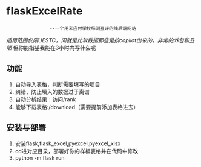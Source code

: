 # flaskExcelRate
                    --一个用来应付学校综测互评的纯后端网站
 *适用范围仅限UESTC，问就是比较数据那些是按copilot出来的，非常的外包和丑陋*
 ~~但你能指望我能在3小时内写什么呢~~

## 功能
1. 自动导入表格，判断需要填写的项目
2. 纠错，防止填入的数据过于离谱
3. 自动分析结果：访问/rank
4. 能够下载表格:/download（需要提前添加表格进去）

## 安装与部署
1. 安装flask,flask_excel,pyexcel,pyexcel_xlsx
2. cd进对应目录，部署好你的样板表格并在代码中修改
3. python -m flask run
